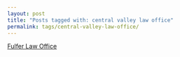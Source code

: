 ```yaml
---
layout: post
title: "Posts tagged with: central valley law office"
permalink: tags/central-valley-law-office/
---
```

[Fulfer Law Office](/2011/07/fulfer-law-office)
